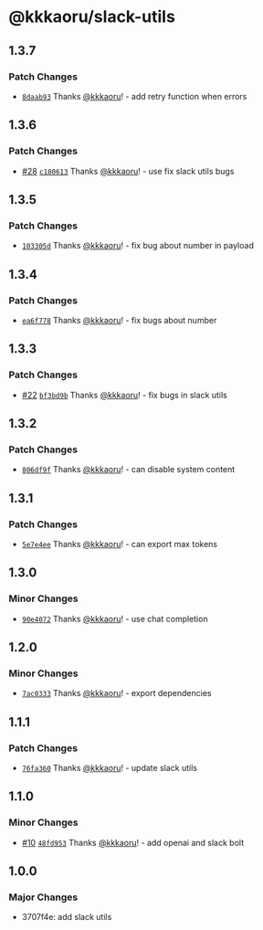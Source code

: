 # @kkkaoru/slack-utils

## 1.3.7

### Patch Changes

- [`8daab93`](https://github.com/kkkaoru/firebase-slack-bolt-typescript/commit/8daab93f31e8b71c67a64b58dc4d7e5eb34b8f5c) Thanks [@kkkaoru](https://github.com/kkkaoru)! - add retry function when errors

## 1.3.6

### Patch Changes

- [#28](https://github.com/kkkaoru/firebase-slack-bolt-typescript/pull/28) [`c180613`](https://github.com/kkkaoru/firebase-slack-bolt-typescript/commit/c18061365f0e6fde09bcc729f68e8386f540c490) Thanks [@kkkaoru](https://github.com/kkkaoru)! - use fix slack utils bugs

## 1.3.5

### Patch Changes

- [`103305d`](https://github.com/kkkaoru/firebase-slack-bolt-typescript/commit/103305d75b829453865366d1c05bddb7789ea19d) Thanks [@kkkaoru](https://github.com/kkkaoru)! - fix bug about number in payload

## 1.3.4

### Patch Changes

- [`ea6f778`](https://github.com/kkkaoru/firebase-slack-bolt-typescript/commit/ea6f778a94f0342a5988d5b52797f0220b8b4a70) Thanks [@kkkaoru](https://github.com/kkkaoru)! - fix bugs about number

## 1.3.3

### Patch Changes

- [#22](https://github.com/kkkaoru/firebase-slack-bolt-typescript/pull/22) [`bf3bd9b`](https://github.com/kkkaoru/firebase-slack-bolt-typescript/commit/bf3bd9b7fd988baf0ee8393515732ef16cdd1cf0) Thanks [@kkkaoru](https://github.com/kkkaoru)! - fix bugs in slack utils

## 1.3.2

### Patch Changes

- [`806df9f`](https://github.com/kkkaoru/firebase-slack-bolt-typescript/commit/806df9f06f3deab910d2c25fa5dbb41b395ffbce) Thanks [@kkkaoru](https://github.com/kkkaoru)! - can disable system content

## 1.3.1

### Patch Changes

- [`5e7e4ee`](https://github.com/kkkaoru/firebase-slack-bolt-typescript/commit/5e7e4ee03b2e677b61020b8b2569184c87aed181) Thanks [@kkkaoru](https://github.com/kkkaoru)! - can export max tokens

## 1.3.0

### Minor Changes

- [`90e4072`](https://github.com/kkkaoru/firebase-slack-bolt-typescript/commit/90e40727ffd20cc64ec32f2efa98ead672852049) Thanks [@kkkaoru](https://github.com/kkkaoru)! - use chat completion

## 1.2.0

### Minor Changes

- [`7ac0333`](https://github.com/kkkaoru/firebase-slack-bolt-typescript/commit/7ac0333dbc9fd02befb22642cff99138d7d02667) Thanks [@kkkaoru](https://github.com/kkkaoru)! - export dependencies

## 1.1.1

### Patch Changes

- [`76fa360`](https://github.com/kkkaoru/firebase-slack-bolt-typescript/commit/76fa360b09ca898ec5abf0fc014b329e020d203f) Thanks [@kkkaoru](https://github.com/kkkaoru)! - update slack utils

## 1.1.0

### Minor Changes

- [#10](https://github.com/kkkaoru/firebase-slack-bolt-typescript/pull/10) [`48fd953`](https://github.com/kkkaoru/firebase-slack-bolt-typescript/commit/48fd95367a4d2d889ac90e7338142f6783b7ea08) Thanks [@kkkaoru](https://github.com/kkkaoru)! - add openai and slack bolt

## 1.0.0

### Major Changes

- 3707f4e: add slack utils

